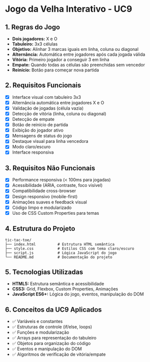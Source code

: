 # Jogo da Velha Interativo - UC9

## **1. Regras do Jogo**

- **Dois jogadores:** X e O
- **Tabuleiro:** 3x3 células
- **Objetivo:** Alinhar 3 marcas iguais em linha, coluna ou diagonal
- **Alternância:** Automática entre jogadores após cada jogada válida
- **Vitória:** Primeiro jogador a conseguir 3 em linha
- **Empate:** Quando todas as células são preenchidas sem vencedor
- **Reinício:** Botão para começar nova partida

## **2. Requisitos Funcionais**

- [x] Interface visual com tabuleiro 3x3
- [x] Alternância automática entre jogadores X e O
- [x] Validação de jogadas (célula vazia)
- [x] Detecção de vitória (linha, coluna ou diagonal)
- [x] Detecção de empate
- [x] Botão de reinício de partida
- [x] Exibição do jogador ativo
- [x] Mensagens de status do jogo
- [x] Destaque visual para linha vencedora
- [x] Modo claro/escuro
- [x] Interface responsiva

## **3. Requisitos Não Funcionais**

- [x] Performance responsiva (< 100ms para jogadas)
- [x] Acessibilidade (ARIA, contraste, foco visível)
- [x] Compatibilidade cross-browser
- [x] Design responsivo (mobile-first)
- [x] Animações suaves e feedback visual
- [x] Código limpo e modularizado
- [x] Uso de CSS Custom Properties para temas

## **4. Estrutura do Projeto**

```
tic-tac-toe/
├── index.html          # Estrutura HTML semântica
├── style.css           # Estilos CSS com tema claro/escuro
├── script.js           # Lógica JavaScript do jogo
└── README.md           # Documentação do projeto
```

## **5. Tecnologias Utilizadas**

- **HTML5:** Estrutura semântica e acessibilidade
- **CSS3:** Grid, Flexbox, Custom Properties, Animações
- **JavaScript ES6+:** Lógica do jogo, eventos, manipulação do DOM

## **6. Conceitos da UC9 Aplicados**

- ✅ Variáveis e constantes
- ✅ Estruturas de controle (if/else, loops)
- ✅ Funções e modularização
- ✅ Arrays para representação do tabuleiro
- ✅ Objetos para organização do código
- ✅ Eventos e manipulação do DOM
- ✅ Algoritmos de verificação de vitória/empate
